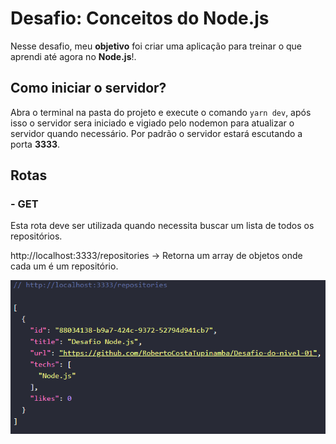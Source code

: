 # Desafio: Conceitos do Node.js

Nesse desafio, meu **objetivo** foi criar uma aplicação para treinar o que aprendi até agora no **Node.js**!.

## Como iniciar o servidor?

Abra o terminal na pasta do projeto e execute o comando `yarn dev`, após isso o servidor sera iniciado e vigiado pelo
nodemon para atualizar o servidor quando necessário.
Por padrão o servidor estará escutando a porta **3333**. 

## Rotas
### - GET
Esta rota deve ser utilizada quando necessita buscar um lista de todos os repositórios.

http://localhost:3333/repositories -> Retorna um array de objetos onde cada um é um repositório.  

![](/src/img/docs/GET.png)
